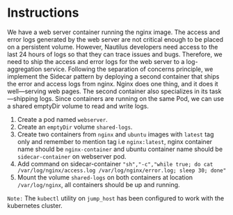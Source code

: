 # Instructions

We have a web server container running the nginx image. The access and error logs generated by the web server are not critical enough to be placed on a persistent volume. However, Nautilus developers need access to the last 24 hours of logs so that they can trace issues and bugs. Therefore, we need to ship the access and error logs for the web server to a log-aggregation service. Following the separation of concerns principle, we implement the Sidecar
 pattern by deploying a second container that ships the error and access logs from nginx. Nginx does one thing, and it does it well—serving web pages. The second container also specializes in its task—shipping logs. Since containers are running on the same Pod, we can use a shared emptyDir volume to read and write logs.

1. Create a pod named `webserver`.
2. Create an `emptyDir` volume `shared-logs`.
3. Create two containers from `nginx` and `ubuntu` images with `latest` tag only and remember to mention tag i.e `nginx:latest`, nginx container name should be `nginx-container` and ubuntu container name should be `sidecar-container` on webserver pod.
4. Add command on sidecar-container `"sh","-c","while true; do cat /var/log/nginx/access.log /var/log/nginx/error.log; sleep 30; done"`
5. Mount the volume `shared-logs` on both containers at location `/var/log/nginx`, all containers should be up and running.

`Note:` The `kubectl` utility on `jump_host` has been configured to work with the kubernetes cluster.
